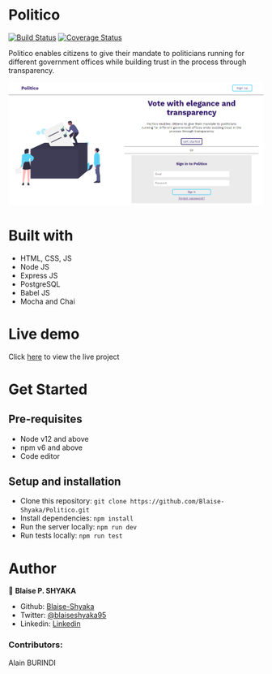 # Politico

[![Build Status](https://travis-ci.org/Blaise-Shyaka/Politico.svg?branch=develop)](https://travis-ci.org/Blaise-Shyaka/Politico) [![Coverage Status](https://coveralls.io/repos/github/Blaise-Shyaka/Politico/badge.svg?branch=develop)](https://coveralls.io/github/Blaise-Shyaka/Politico?branch=develop)

Politico enables citizens to give their mandate to politicians running for different government offices
while building trust in the process through transparency.

![Project Screenshot](politico-screenshot.png)

# Built with

- HTML, CSS, JS
- Node JS
- Express JS
- PostgreSQL
- Babel JS
- Mocha and Chai

# Live demo

Click [here](https://blaise-shyaka.github.io/Politico/templates/) to view the live project

# Get Started

## Pre-requisites

- Node v12 and above
- npm v6 and above
- Code editor

## Setup and installation

- Clone this repository: `git clone https://github.com/Blaise-Shyaka/Politico.git`
- Install dependencies: `npm install`
- Run the server locally: `npm run dev`
- Run tests locally: `npm run test`

# Author

👤 **Blaise P. SHYAKA**
- Github: [Blaise-Shyaka](https://github.com/Blaise-Shyaka)
- Twitter: [@blaiseshyaka95](https://twitter.com/blaiseshyaka95)
- Linkedin: [Linkedin](https://linkedin.com/in/blaise-pascal-shyaka-b1340b111)

### Contributors:

Alain BURINDI

